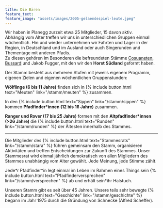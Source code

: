 ```yaml
---
title: Die Bären
feature_text:
feature_image: "assets/images/2005-gelaendespiel-leute.jpeg"
---
```


Wir haben in Planegg zurzeit etwa 25 Mitglieder, 15 davon aktiv.  
Abhängig vom Alter treffen wir uns in unterschiedlichen Gruppen einmal wöchentlich. Hin und wieder unternehmen wir Fahrten und Lager in der Region, in Deutschland und im Ausland oder auch Singerunden und Thementage mit anderen Pfadis.  
Zu diesen gehören im Besonderen die befreundeten Stämme [Cosuaneten](https://www.cosuaneten.de), [Bussard](https://www.stammbussard-germering.de) und Jakob Fugger, mit den wir den **Horst Südland** geformt haben.

Der Stamm besteht aus mehreren Stufen mit jeweils eigenem Programm, eigenen Zielen und eigenen wöchentlichen Gruppenstunden:

**Wölflinge (6 bis 11 Jahre)** finden sich in {% include button.html text="Meuten" link="/stamm/meuten" %} zusammen.

In den {% include button.html text="Sippen" link="/stamm/sippen" %} kommen **Pfadfinder\*innen (12 bis 16 Jahre)** zusammen.

**Ranger und Rover (17 bis 25 Jahre)** formen mit den **Altpfadfinder\*innen (>26 Jahre)** die {% include button.html text="Runden" link="/stamm/runden" %} der Ältesten innerhalb des Stammes.

***

Die Mitglieder des {% include button.html text="Stammesrats" link="/stamm/stara" %} führen gemeinsam den Stamm, organisieren Aktivitäten und treffen Entscheidungen zur Zukunft des Stammes.
Unser Stammesrat wird einmal jährlich demokratisch von allen Migliedern des Stammes unabhängig vom Alter gewählt. Jede Meinung, jede Stimme zählt.

Jede\*r Pfadfinder\*in legt einmal im Leben im Rahmen eines Things sein {% include button.html text="Pfadfinderversprechen" link="/stamm/versprechen" %} ab und erhält sein*ihr Halstuch.

Unseren Stamm gibt es seit über 45 Jahren. Unsere teils sehr bewegte {% include button.html text="Geschichte" link="/stamm/geschichte" %} begann im Jahr 1975 durch die Gründung von Schnecke (Alfred Scheffer).
